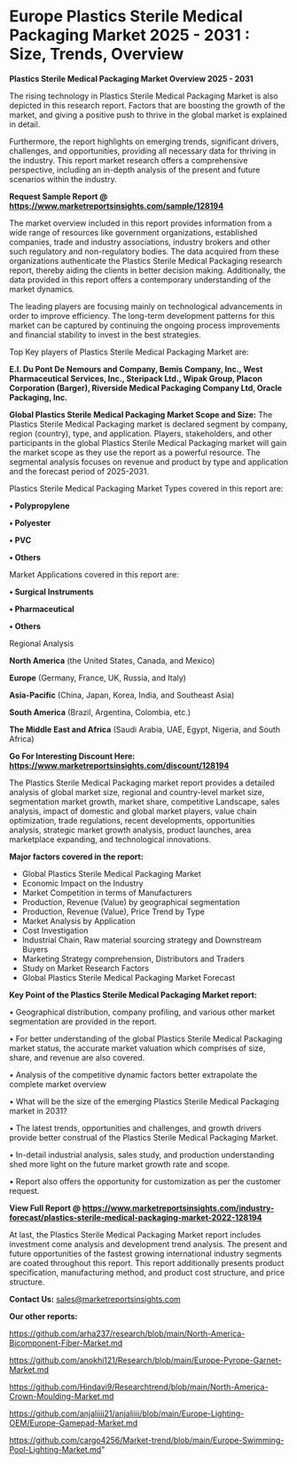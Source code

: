  # Europe Plastics Sterile Medical Packaging Market 2025 - 2031 : Size, Trends, Overview

<Strong> Plastics Sterile Medical Packaging Market Overview 2025 - 2031</strong>

The rising technology in Plastics Sterile Medical Packaging Market is also depicted in this research report. Factors that are boosting the growth of the market, and giving a positive push to thrive in the global market is explained in detail.

Furthermore, the report highlights on emerging trends, significant drivers, challenges, and opportunities, providing all necessary data for thriving in the industry. This report market research offers a comprehensive perspective, including an in-depth analysis of the present and future scenarios within the industry.

<strong>Request Sample Report @ <a href=https://www.marketreportsinsights.com/sample/128194>https://www.marketreportsinsights.com/sample/128194</a></strong>

The market overview included in this report provides information from a wide range of resources like government organizations, established companies, trade and industry associations, industry brokers and other such regulatory and non-regulatory bodies. The data acquired from these organizations authenticate the Plastics Sterile Medical Packaging research report, thereby aiding the clients in better decision making. Additionally, the data provided in this report offers a contemporary understanding of the market dynamics.

The leading players are focusing mainly on technological advancements in order to improve efficiency. The long-term development patterns for this market can be captured by continuing the ongoing process improvements and financial stability to invest in the best strategies.

Top Key players of Plastics Sterile Medical Packaging Market are:

<strong>E.I. Du Pont De Nemours and Company, Bemis Company, Inc., West Pharmaceutical Services, Inc., Steripack Ltd., Wipak Group, Placon Corporation (Barger), Riverside Medical Packaging Company Ltd, Oracle Packaging, Inc.</strong>

<strong><b>Global Plastics Sterile Medical Packaging Market Scope and Size:</b></strong>
The Plastics Sterile Medical Packaging market is declared segment by company, region (country), type, and application. Players, stakeholders, and other participants in the global Plastics Sterile Medical Packaging market will gain the market scope as they use the report as a powerful resource. The segmental analysis focuses on revenue and product by type and application and the forecast period of 2025-2031.

Plastics Sterile Medical Packaging Market Types covered in this report are:

<strong>• Polypropylene

• Polyester

• PVC

• Others</strong>

Market Applications covered in this report are:

<strong>• Surgical Instruments

• Pharmaceutical

• Others</strong> 

Regional Analysis

<strong>North America</strong> (the United States, Canada, and Mexico)

<strong>Europe</strong> (Germany, France, UK, Russia, and Italy)

<strong>Asia-Pacific</strong> (China, Japan, Korea, India, and Southeast Asia)

<strong>South America</strong> (Brazil, Argentina, Colombia, etc.)

<strong>The Middle East and Africa</strong> (Saudi Arabia, UAE, Egypt, Nigeria, and South Africa)

<strong>Go For Interesting Discount Here: <a href=https://www.marketreportsinsights.com/discount/128194>https://www.marketreportsinsights.com/discount/128194</a></strong>

The Plastics Sterile Medical Packaging market report provides a detailed analysis of global market size, regional and country-level market size, segmentation market growth, market share, competitive Landscape, sales analysis, impact of domestic and global market players, value chain optimization, trade regulations, recent developments, opportunities analysis, strategic market growth analysis, product launches, area marketplace expanding, and technological innovations.

<strong><b>Major factors covered in the report:</b></strong>
<ul>
  <li>Global Plastics Sterile Medical Packaging Market </li>
  <li>Economic Impact on the Industry</li>
  <li>Market Competition in terms of Manufacturers</li>
  <li>Production, Revenue (Value) by geographical segmentation</li>
  <li>Production, Revenue (Value), Price Trend by Type</li>
  <li>Market Analysis by Application</li>
  <li>Cost Investigation</li>
  <li>Industrial Chain, Raw material sourcing strategy and Downstream Buyers</li>
  <li>Marketing Strategy comprehension, Distributors and Traders</li>
  <li>Study on Market Research Factors</li>
  <li>Global Plastics Sterile Medical Packaging Market Forecast</li>
</ul>

<strong><b>Key Point of the Plastics Sterile Medical Packaging Market report:</b></strong>

• Geographical distribution, company profiling, and various other market segmentation are provided in the report.

• For better understanding of the global Plastics Sterile Medical Packaging market status, the accurate market valuation which comprises of size, share, and revenue are also covered.

• Analysis of the competitive dynamic factors better extrapolate the complete market overview

• What will be the size of the emerging Plastics Sterile Medical Packaging market in 2031?

• The latest trends, opportunities and challenges, and growth drivers provide better construal of the Plastics Sterile Medical Packaging Market.

• In-detail industrial analysis, sales study, and production understanding shed more light on the future market growth rate and scope.

• Report also offers the opportunity for customization as per the customer request.

<strong><b>View Full Report @ <a href=https://www.marketreportsinsights.com/industry-forecast/plastics-sterile-medical-packaging-market-2022-128194>https://www.marketreportsinsights.com/industry-forecast/plastics-sterile-medical-packaging-market-2022-128194</a></b></strong>


At last, the Plastics Sterile Medical Packaging Market report includes investment come analysis and development trend analysis. The present and future opportunities of the fastest growing international industry segments are coated throughout this report. This report additionally presents product specification, manufacturing method, and product cost structure, and price structure.

<strong>Contact Us:</strong>
sales@marketreportsinsights.com

<strong>Our other reports:</strong>

<a href=https://github.com/arha237/research/blob/main/North-America-Bicomponent-Fiber-Market.md>https://github.com/arha237/research/blob/main/North-America-Bicomponent-Fiber-Market.md</a>

<a href=https://github.com/anokhi121/Research/blob/main/Europe-Pyrope-Garnet-Market.md>https://github.com/anokhi121/Research/blob/main/Europe-Pyrope-Garnet-Market.md</a>

<a href=https://github.com/Hindavi9/Researchtrend/blob/main/North-America-Crown-Moulding-Market.md>https://github.com/Hindavi9/Researchtrend/blob/main/North-America-Crown-Moulding-Market.md</a>

<a href=https://github.com/anjaliiii21/anjaliiii/blob/main/Europe-Lighting-OEM/Europe-Gamepad-Market.md>https://github.com/anjaliiii21/anjaliiii/blob/main/Europe-Lighting-OEM/Europe-Gamepad-Market.md</a>

<a href=https://github.com/cargo4256/Market-trend/blob/main/Europe-Swimming-Pool-Lighting-Market.md>https://github.com/cargo4256/Market-trend/blob/main/Europe-Swimming-Pool-Lighting-Market.md</a>"
